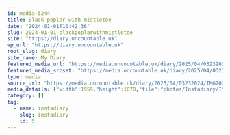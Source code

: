 ```yaml
---
id: media-5244
title: Black poplar with mistletoe
date: "2024-01-01T10:42:36"
slug: 2024-01-01-blackpoplarwithmistletoe
site: "https://diary.uncountable.uk"
wp_url: "https://diary.uncountable.uk"
root_slug: diary
site_name: My Diary
featured_media_url: "https://media.uncountable.uk/diary/2025/04/03232024/IMG20240101104236-edited.webp"
featured_media_srcset: "https://media.uncountable.uk/diary/2025/04/03232024/IMG20240101104236-edited-300x164.webp 300w, https://media.uncountable.uk/diary/2025/04/03232024/IMG20240101104236-edited-1024x559.webp 1024w, https://media.uncountable.uk/diary/2025/04/03232024/IMG20240101104236-edited-150x150.webp 150w, https://media.uncountable.uk/diary/2025/04/03232024/IMG20240101104236-edited-640x350.webp 640w, https://media.uncountable.uk/diary/2025/04/03232024/IMG20240101104236-edited.webp 1959w"
type: media
source_url: "https://media.uncountable.uk/diary/2025/04/03232024/IMG20240101104236-edited.webp"
media_details: {"width":1959,"height":1070,"file":"photos/Instadiary/IMG20240101104236-edited.webp","filesize":141534,"sizes":{"medium":{"file":"IMG20240101104236-edited-300x164.webp","width":300,"height":164,"filesize":14600,"mime_type":"image/webp","source_url":"https://media.uncountable.uk/diary/2025/04/03232024/IMG20240101104236-edited-300x164.webp"},"large":{"file":"IMG20240101104236-edited-1024x559.webp","width":1024,"height":559,"filesize":141644,"mime_type":"image/webp","source_url":"https://media.uncountable.uk/diary/2025/04/03232024/IMG20240101104236-edited-1024x559.webp"},"thumbnail":{"file":"IMG20240101104236-edited-150x150.webp","width":150,"height":150,"filesize":7688,"mime_type":"image/webp","source_url":"https://media.uncountable.uk/diary/2025/04/03232024/IMG20240101104236-edited-150x150.webp"},"mobwidth":{"file":"IMG20240101104236-edited-640x350.webp","width":640,"height":350,"filesize":63126,"mime_type":"image/webp","source_url":"https://media.uncountable.uk/diary/2025/04/03232024/IMG20240101104236-edited-640x350.webp"},"full":{"file":"IMG20240101104236-edited.webp","width":1959,"height":1070,"mime_type":"image/webp","source_url":"https://media.uncountable.uk/diary/2025/04/03232024/IMG20240101104236-edited.webp"}},"image_meta":{"aperture":"0","credit":"","camera":"","caption":"","created_timestamp":"0","copyright":"","focal_length":"0","iso":"0","shutter_speed":"0","title":"","orientation":"0","keywords":[]}}
category: []
tag:
  - name: instadiary
    slug: instadiary
    id: 5
---
```


